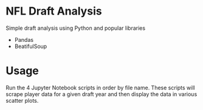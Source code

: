# NFL Draft Analysis

Simple draft analysis using Python and popular libraries

- Pandas
- BeatifulSoup

# Usage

Run the 4 Jupyter Notebook scripts in order by file name. These scripts will scrape player data for a given draft year and then display the data in various scatter plots.
